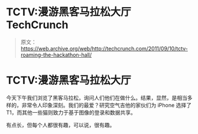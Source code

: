 # TCTV:漫游黑客马拉松大厅 TechCrunch

> 原文：<https://web.archive.org/web/http://techcrunch.com/2011/09/10/tctv-roaming-the-hackathon-hall/>

# TCTV:漫游黑客马拉松大厅

今天下午我们浏览了黑客马拉松，询问人们他们在做什么。结果，显然，是相当多样的，非常令人印象深刻。我们的最爱？研究空气吉他的家伙们为 iPhone 选择了 T1，而其他一些猫则致力于基于图像的登录和数据共享。

有点长，但每个人都很有趣，可以说，很有趣。